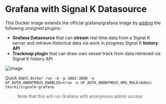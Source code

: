 # Grafana with Signal K Datasource

This Docker image extends the official grafana/grafana image by [adding](https://github.com/tkurki/signalk-grafana/blob/master/Dockerfile) the following unsigned plugins:
- **Grafana Datasource** that can **stream** real time data from a Signal K server and retrieve historical data via work in progress Signal K **history API**
- **Trackmap plugin** that can draw own vessel track from data retrieved via Signal K history API

![image](https://user-images.githubusercontent.com/1049678/129489818-50c711a8-599b-4322-8971-7eb014f1d818.png)

Quick start:
`docker run -d -p 3002:3000 -e GF_AUTH_ANONYMOUS_ENABLED=true -e GF_AUTH_ANONYMOUS_ORG_ROLE=Admin tkurki/signalk-grafana`

>Note that this will run Grafana with anonymous admin access

